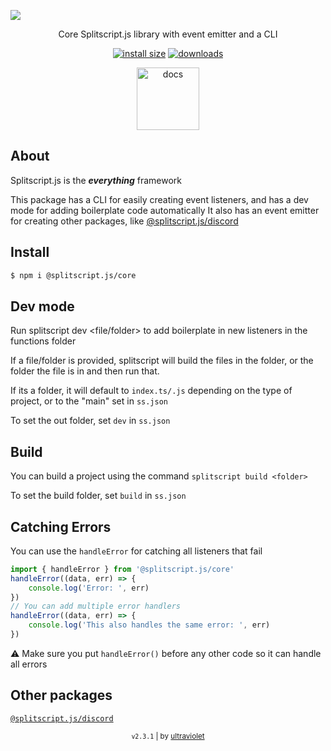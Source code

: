 <a href="#">

![](https://i.imgur.com/hffRwE2.png)

</a>

<div align="center">

Core Splitscript.js library with event emitter and a CLI

[![install size](https://packagephobia.com/badge?p=@splitscript.js/core)](https://packagephobia.com/result?p=@splitscript.js/core) [![downloads](https://img.shields.io/npm/dm/@splitscript.js/core?color=90ee90&style=flat-square)](https://www.npmjs.com/package/@splitscript.js/core)

<a href='https://splitscript.js.org/core' >

<img src='https://i.imgur.com/8PqPYu0.png' alt='docs' height='100px'>

</a>

</div>

## About

Splitscript.js is the **_everything_** framework

This package has a CLI for easily creating event listeners, and has a dev mode for adding boilerplate code automatically
It also has an event emitter for creating other packages, like [@splitscript.js/discord](https://www.npmjs.com/package/@splitscript.js/discord)

## Install

```bash
$ npm i @splitscript.js/core
```

## Dev mode

Run splitscript dev <file/folder> to add boilerplate in new listeners in the functions folder

If a file/folder is provided, splitscript will build the files in the folder, or the folder the file is in and then run that.

If its a folder, it will default to `index.ts/.js` depending on the type of project, or to the "main" set in `ss.json`

To set the out folder, set `dev` in `ss.json`

## Build

You can build a project using the command `splitscript build <folder>`

To set the build folder, set `build` in `ss.json`

## Catching Errors

You can use the `handleError` for catching all listeners that fail

```ts
import { handleError } from '@splitscript.js/core'
handleError((data, err) => {
	console.log('Error: ', err)
})
// You can add multiple error handlers
handleError((data, err) => {
	console.log('This also handles the same error: ', err)
})
```

⚠ Make sure you put `handleError()` before any other code so it can handle all errors

## Other packages

[`@splitscript.js/discord`](https://www.npmjs.com/package/@splitscript.js/discord)

<div align="center">

<sub><code>v2.3.1</code> | by [ultraviolet](https://github.com/ultravioletasdf)</sub>

</div>
